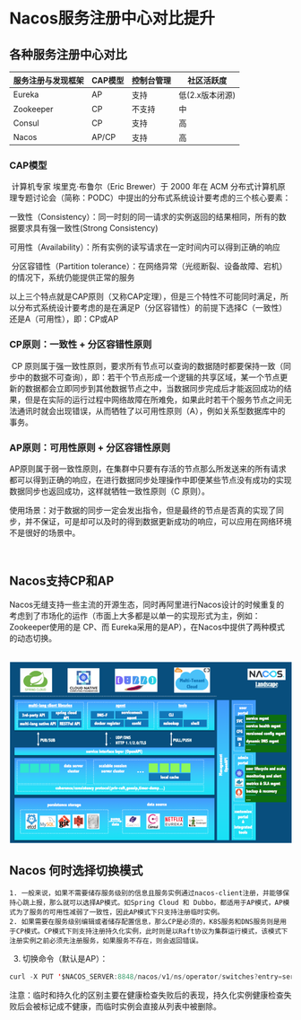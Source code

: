 # Nacos服务注册中心对比提升



## 各种服务注册中心对比

| 服务注册与发现框架 | CAP模型 | 控制台管理 | 社区活跃度      |
| ------------------ | ------- | ---------- | --------------- |
| Eureka             | AP      | 支持       | 低(2.x版本闭源) |
| Zookeeper          | CP      | 不支持     | 中              |
| Consul             | CP      | 支持       | 高              |
| Nacos              | AP/CP   | 支持       | 高              |

### CAP模型

​	计算机专家 埃里克·布鲁尔（Eric Brewer）于 2000 年在 ACM 分布式计算机原理专题讨论会（简称：PODC）中提出的分布式系统设计要考虑的三个核心要素：

​		一致性（Consistency）：同一时刻的同一请求的实例返回的结果相同，所有的数据要求具有强一致性(Strong Consistency)

​		可用性（Availability）：所有实例的读写请求在一定时间内可以得到正确的响应

​		分区容错性（Partition tolerance）：在网络异常（光缆断裂、设备故障、宕机）的情况下，系统仍能提供正常的服务

​	以上三个特点就是CAP原则（又称CAP定理），但是三个特性不可能同时满足，所以分布式系统设计要考虑的是在满足P（分区容错性）的前提下选择C（一致性）还是A（可用性），即：CP或AP



### CP原则：一致性 + 分区容错性原则

​	CP 原则属于强一致性原则，要求所有节点可以查询的数据随时都要保持一致（同步中的数据不可查询），即：若干个节点形成一个逻辑的共享区域，某一个节点更新的数据都会立即同步到其他数据节点之中，当数据同步完成后才能返回成功的结果，但是在实际的运行过程中网络故障在所难免，如果此时若干个服务节点之间无法通讯时就会出现错误，从而牺牲了以可用性原则（A），例如关系型数据库中的事务。



### AP原则：可用性原则 + 分区容错性原则

​	AP原则属于弱一致性原则，在集群中只要有存活的节点那么所发送来的所有请求都可以得到正确的响应，在进行数据同步处理操作中即便某些节点没有成功的实现数据同步也返回成功，这样就牺牲一致性原则（C 原则）。

​	使用场景：对于数据的同步一定会发出指令，但是最终的节点是否真的实现了同步，并不保证，可是却可以及时的得到数据更新成功的响应，可以应用在网络环境不是很好的场景中。

​	

## Nacos支持CP和AP

​	Nacos无缝支持一些主流的开源生态，同时再阿里进行Nacos设计的时候重复的考虑到了市场化的运作（市面上大多都是以单一的实现形式为主，例如：Zookeeper使用的是 CP、而 Eureka采用的是AP），在Nacos中提供了两种模式的动态切换。

​	![image-20210923165642323](image-20210923165642323.png)



## Nacos 何时选择切换模式

	1. 一般来说，如果不需要储存服务级别的信息且服务实例通过nacos-client注册，并能够保持心跳上报，那么就可以选择AP模式。如Spring Cloud 和 Dubbo，都适用于AP模式，AP模式为了服务的可用性减弱了一致性，因此AP模式下只支持注册临时实例。
	2. 如果需要在服务级别编辑或者储存配置信息，那么CP是必须的，K8S服务和DNS服务则是用于CP模式。CP模式下则支持注册持久化实例，此时则是以Raft协议为集群运行模式，该模式下注册实例之前必须先注册服务，如果服务不存在，则会返回错误。

3. 切换命令（默认是AP）：

```java
curl -X PUT '$NACOS_SERVER:8848/nacos/v1/ns/operator/switches?entry=serverMode&value=CP'
```



注意：临时和持久化的区别主要在健康检查失败后的表现，持久化实例健康检查失败后会被标记成不健康，而临时实例会直接从列表中被删除。